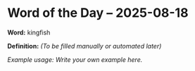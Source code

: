 # Word of the Day – 2025-08-18

**Word:** kingfish

**Definition:** _(To be filled manually or automated later)_

*Example usage:* _Write your own example here._
